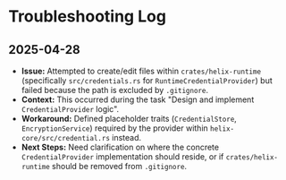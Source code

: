# Troubleshooting Log

## 2025-04-28

*   **Issue:** Attempted to create/edit files within `crates/helix-runtime` (specifically `src/credentials.rs` for `RuntimeCredentialProvider`) but failed because the path is excluded by `.gitignore`.
*   **Context:** This occurred during the task "Design and implement `CredentialProvider` logic".
*   **Workaround:** Defined placeholder traits (`CredentialStore`, `EncryptionService`) required by the provider within `helix-core/src/credential.rs` instead.
*   **Next Steps:** Need clarification on where the concrete `CredentialProvider` implementation should reside, or if `crates/helix-runtime` should be removed from `.gitignore`.
